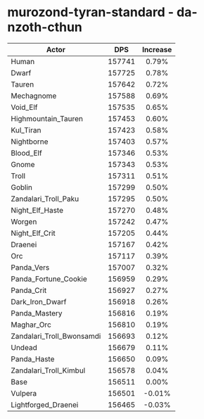 # murozond-tyran-standard - da-nzoth-cthun
| Actor | DPS | Increase |
|---|:---:|:---:|
|Human|157741|0.79%|
|Dwarf|157725|0.78%|
|Tauren|157642|0.72%|
|Mechagnome|157588|0.69%|
|Void_Elf|157535|0.65%|
|Highmountain_Tauren|157453|0.60%|
|Kul_Tiran|157423|0.58%|
|Nightborne|157403|0.57%|
|Blood_Elf|157346|0.53%|
|Gnome|157343|0.53%|
|Troll|157311|0.51%|
|Goblin|157299|0.50%|
|Zandalari_Troll_Paku|157295|0.50%|
|Night_Elf_Haste|157270|0.48%|
|Worgen|157242|0.47%|
|Night_Elf_Crit|157205|0.44%|
|Draenei|157167|0.42%|
|Orc|157117|0.39%|
|Panda_Vers|157007|0.32%|
|Panda_Fortune_Cookie|156959|0.29%|
|Panda_Crit|156927|0.27%|
|Dark_Iron_Dwarf|156918|0.26%|
|Panda_Mastery|156816|0.19%|
|Maghar_Orc|156810|0.19%|
|Zandalari_Troll_Bwonsamdi|156693|0.12%|
|Undead|156679|0.11%|
|Panda_Haste|156650|0.09%|
|Zandalari_Troll_Kimbul|156578|0.04%|
|Base|156511|0.00%|
|Vulpera|156501|-0.01%|
|Lightforged_Draenei|156465|-0.03%|
